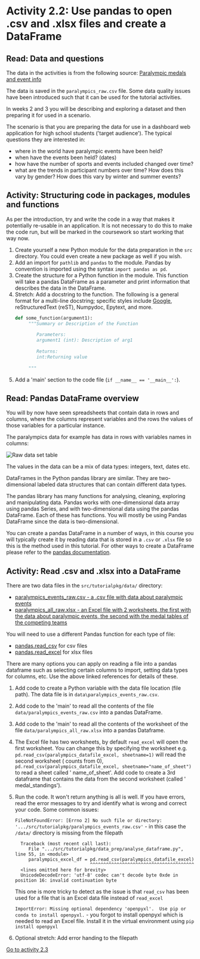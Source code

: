 # Activity 2.2: Use pandas to open .csv and .xlsx files and create a DataFrame

## Read: Data and questions

The data in the activities is from the following
source: [Paralympic medals and event info](https://www.paralympic.org/london-2012/results/medalstandings)

The data is saved in the `paralympics_raw.csv` file. Some data quality issues have been introduced such that it can be
used for the tutorial activities.

In weeks 2 and 3 you will be describing and exploring a dataset and then preparing it for used in a scenario.

The scenario is that you are preparing the data for use in a dashboard web application for high school students ('target
audience'). The typical questions they are interested in:

- where in the world have paralympic events have been held?
- when have the events been held? (dates)
- how have the number of sports and events included changed over time?
- what are the trends in participant numbers over time? How does this vary by gender? How does this vary by winter and
  summer events?

## Activity: Structuring code in packages, modules and functions

As per the introduction, try and write the code in a way that makes it potentially re-usable in an application. It is
not necessary to do this to make the code run, but will be marked in the coursework so start working that way now.

1. Create yourself a new Python module for the data preparation in the `src` directory. You could even create a new
   package as well if you wish.
2. Add an import for `pathlib` and `pandas` to the module. Pandas by convention is imported using the syntax
   `import pandas as pd`.
3. Create the structure for a Python function in the module. This function will take a pandas DataFrame as a parameter
   and print information that describes the data in the DataFrame.
4. Stretch: Add a docstring to the function. The following is a general format for a multi-line docstring; specific
   styles include [Google](https://github.com/google/styleguide/blob/gh-pages/pyguide.md#38-comments-and-docstrings),
   reStructuredText (reST), Numpydoc, Epytext, and more.
   ```python
   def some_function(argument1):
        """Summary or Description of the Function
    
           Parameters:
           argument1 (int): Description of arg1
    
           Returns:
           int:Returning value
    
        """
    ```
5. Add a 'main' section to the code file (`if __name__ == '__main__':`).

## Read: Pandas DataFrame overview

You will by now have seen spreadsheets that contain data in rows and columns, where the columns represent variables and
the rows the values of those variables for a particular instance.

The paralympics data for example has data in rows with variables names in columns:

![Raw data set table](../img/data_raw.png)

The values in the data can be a mix of data types: integers, text, dates etc.

DataFrames in the Python pandas library are similar. They are two-dimensional labeled data structures that can contain
different data types.

The pandas library has many functions for analysing, cleaning, exploring and manipulating data. Pandas works with
one-dimensional data array using pandas Series, and with two-dimensional data using the pandas DataFrame. Each of these
has functions. You will mostly be using Pandas DataFrame since the data is two-dimensional.

You can create a pandas DataFrame in a number of ways, in this course you will typically create it by reading data that
is stored in a `.csv` or `.xlsx` file so this is the method used in this tutorial. For other ways to create a DataFrame
please refer to the [pandas documentation](https://pandas.pydata.org/docs/reference/api/pandas.DataFrame.html).

## Activity: Read .csv and .xlsx into a DataFrame

There are two data files in the `src/tutorialpkg/data/` directory:

- [paralympics_events_raw.csv - a .csv file with data about paralympic events](../../src/tutorialpkg/data/paralympics_events_raw.csv)
- [paralympics_all_raw.xlsx - an Excel file with 2 worksheets, the first with the data about paralympic events, the second with the medal tables of the competing teams](../../src/tutorialpkg/data/paralympics_all_raw.xlsx)

You will need to use a different Pandas function for each type of file:

- [pandas.read_csv](https://pandas.pydata.org/docs/reference/api/pandas.read_csv.html) for csv files
- [pandas.read_excel](https://pandas.pydata.org/docs/reference/api/pandas.read_excel.html) for xlsx files

There are many options you can apply on reading a file into a pandas dataframe such as selecting certain columns to
import, setting data types for columns, etc. Use the above linked references for details of these.

1. Add code to create a Python variable with the data file location (file path). The data file is in
   `data\paralympics_events_raw.csv`.
2. Add code to the 'main' to read all the contents of the file `data/paralympics_events_raw.csv` into a pandas
   DataFrame.
3. Add code to the 'main' to read all the contents of the worksheet of the file  `data/paralympics_all_raw.xlsx` into
   a pandas Dataframe.
4. The Excel file has two worksheets, by default `read_excel` will open the first worksheet. You can change this by
   specifying the worksheet e.g. `pd.read_csv(paralympics_datafile_excel, sheetname=1)` will read the second worksheet (
   counts from 0), `pd.read_csv(paralympics_datafile_excel, sheetname="name_of_sheet")` to read a sheet called '
   name_of_sheet'. Add code to create a 3rd dataframe that contains the data from the second worksheet (called '
   medal_standings').
5. Run the code. It won't return anything is all is well. If you have errors, read the error messages to try and
   identify what is wrong and correct your code. Some common issues:

   `FileNotFoundError: [Errno 2] No such file or directory: '.../src/tutorialpkg/paralympics_events_raw.csv'` - in this
   case the `/data/` directory is missing from the filepath

   ```text
     Traceback (most recent call last):
        File ".../src/tutorialpkg/data_prep/analyse_dataframe.py", line 55, in <module>
        paralympics_excel_df = pd.read_csv(paralympics_datafile_excel)
                               ^^^^^^^^^^^^^^^^^^^^^^^^^^^^^^^^^^^^^^^
     <lines omitted here for brevity> 
     UnicodeDecodeError: 'utf-8' codec can't decode byte 0xde in position 16: invalid continuation byte
   ``` 
   This one is more tricky to detect as the issue is that `read_csv` has been used for a file that is an Excel data file
   instead of `read_excel`

   `ImportError: Missing optional dependency 'openpyxl'.  Use pip or conda to install openpyxl.` - you forgot to install
   openpyxl which is needed to read an Excel file. Install it in the virtual environment using `pip install openpyxl`
6. Optional stretch: Add error handing to the filepath

[Go to activity 2.3](2-3-pandas-describe.md)